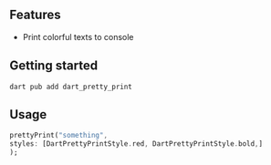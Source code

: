 ## Features

- Print colorful texts to console

## Getting started

```dart pub add dart_pretty_print```

## Usage
```dart
prettyPrint("something",
styles: [DartPrettyPrintStyle.red, DartPrettyPrintStyle.bold,]
);
```